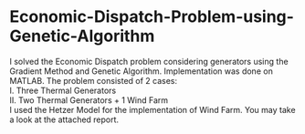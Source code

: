 # Economic-Dispatch-Problem-using-Genetic-Algorithm
I solved the Economic Dispatch problem considering generators using the Gradient Method and Genetic Algorithm. Implementation was done on MATLAB. The problem consisted of 2 cases: <br/>
I. Three Thermal Generators <br/>
II. Two Thermal Generators + 1 Wind Farm <br/>
I used the Hetzer Model for the implementation of Wind Farm. You may take a look at the attached report.
